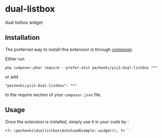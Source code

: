 dual-listbox
============
dual listbox  widget

Installation
------------

The preferred way to install this extension is through [composer](http://getcomposer.org/download/).

Either run

```
php composer.phar require --prefer-dist pechenki/yii2-dual-listbox "*"
```

or add

```
"pechenki/yii2-dual-listbox": "*"
```

to the require section of your `composer.json` file.


Usage
-----

Once the extension is installed, simply use it in your code by  :

```php
<?= \pechenki\duallistbox\AutoloadExample::widget(); ?>```